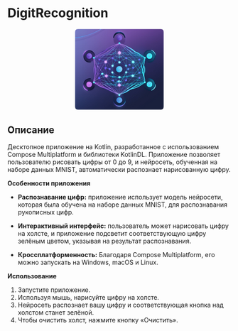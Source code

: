 # DigitRecognition

<div align="center">
  <img src="src/main/resources/logo.png" alt="Logo" width="200"/>
</div>

## Описание
Десктопное приложение на Kotlin, разработанное с использованием Compose Multiplatform и библиотеки KotlinDL.
Приложение позволяет пользователю рисовать цифры от 0 до 9, и нейросеть, обученная на наборе данных MNIST, автоматически распознает нарисованную цифру.

**Особенности приложения**

* **Распознавание цифр:** приложение использует модель нейросети, которая была обучена на наборе данных MNIST, для распознавания рукописных цифр.

* **Интерактивный интерфейс:** пользователь может нарисовать цифру на холсте, и приложение подсветит соответствующую цифру зелёным цветом, указывая на результат распознавания.

* **Кроссплатформенность:** Благодаря Compose Multiplatform, его можно запускать на Windows, macOS и Linux.

**Использование**
1. Запустите приложение.
2. Используя мышь, нарисуйте цифру на холсте.
3. Нейросеть распознает вашу цифру и соответствующая кнопка над холстом станет зелёной.
4. Чтобы очистить холст, нажмите кнопку «Очистить».
